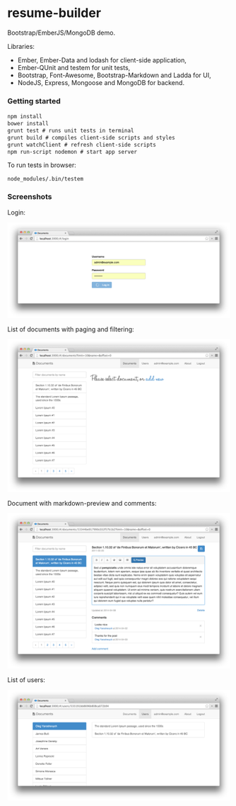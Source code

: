 resume-builder
==============

Bootstrap/EmberJS/MongoDB demo.

Libraries:

 * Ember, Ember-Data and lodash for client-side application,
 * Ember-QUnit and testem for unit tests,
 * Bootstrap, Font-Awesome, Bootstrap-Markdown and Ladda for UI,
 * NodeJS, Express, Mongoose and MongoDB for backend.

### Getting started

	npm install
	bower install
	grunt test # runs unit tests in terminal
	grunt build # compiles client-side scripts and styles
	grunt watchClient # refresh client-side scripts
	npm run-script nodemon # start app server
	
To run tests in browser:

	node_modules/.bin/testem 

### Screenshots

Login:

![Documents](screenshots/login.png)


List of documents with paging and filtering:

![Documents](screenshots/documents.png)

Document with markdown-preview and comments:

![Document](screenshots/document-markdown.png)

List of users:

![Users](screenshots/users.png)

